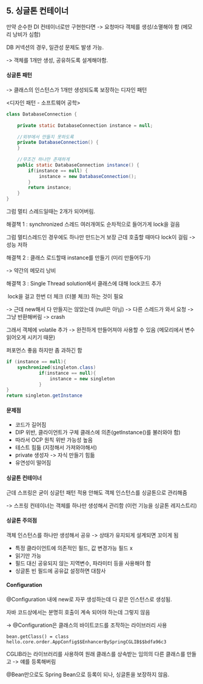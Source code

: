 ## 5. 싱글톤 컨테이너

만약 순수한 DI 컨테이너로만 구현한다면 -> 요청마다 객체를 생성/소멸해야 함 (메모리 낭비가 심함)

DB 커넥션의 경우, 일관성 문제도 발생 가능.

-> 객체를 1개만 생성, 공유하도록 설계해야함.



#### 싱글톤 패턴

-> 클래스의 인스턴스가 1개만 생성되도록 보장하는 디자인 패턴



<디자인 패턴 - 소프트웨어 공학>

````java
class DatabaseConnection {
	
	private static DatabaseConnection instance = null;
	
    //외부에서 만들지 못하도록
	private DatabaseConnection() {
	}
    
	//무조건 하나만 존재하게
	public static DatabaseConnection instance() {
		if(instance == null) {
			instance = new DatabaseConnection();
		}
		return instance;
	}
}
````

그럼 멀티 스레드일때는 2개가 되어버림.



해결책 1 : synchronized 스레드 여러개여도 순차적으로 들어가게 lock을 걸음

그럼 멀티스레드인 경우에도 하나만 만드는거 보장 근데 호출할 때마다 lock이 걸림 -> 성능 저하



해결책 2 : 클래스 로드할때 instance를 만들기 (미리 만들어두기)

-> 약간의 메모리 낭비



해결책 3 : Single Thread solution에서 클래스에 대해 lock코드 추가

​	lock을 걸고 한번 더 체크 (더블 체크) 하는 것이 필요

-> 근데 new해서 다 만들지는 않았는데 (null은 아님) -> 다른 스레드가 와서 요청 -> 그냥 반환해버림 -> crash

그래서 객체에 volatile 추가 -> 완전하게 만들어져야 사용할 수 있음 (메모리에서 변수 읽어오게 시키기 때문)

퍼포먼스 좋음 하지만 좀 과하긴 함

````java
if (instance == null){
	synchronized(singleton.class)
        	if(instance == null){
                instance = new singleton
            }
}
return singleton.getInstance
````



#### 문제점

* 코드가 길어짐
* DIP 위반, 클라이언트가 구체 클래스에 의존(getInstance()를 불러와야 함)
* 따라서 OCP 원칙 위반 가능성 높음
* 테스트 힘듦 (지정해서 가져와야해서)
* private 생성자 -> 자식 만들기 힘듦
* 유연성이 떨어짐



#### 싱글톤 컨테이너

근데 스프링은 굳이 싱글턴 패턴 적용 안해도 객체 인스턴스를 싱글톤으로 관리해줌

-> 스프링 컨테이너는 객체를 하나만 생성해서 관리함 (이런 기능을 싱글톤 레지스트리)



#### 싱글톤 주의점

객체 인스턴스를 하나만 생성해서 공유 -> 상태가 유지되게 설계되면 꼬이게 됨

* 특정 클라이언트에 의존적인 필드, 값 변경가능 필드 x
* 읽기만 가능
* 필드 대신 공유되지 않는 지역변수, 파라미터 등을 사용해야 함
* 싱글톤 빈 필드에 공유값 설정하면 대참사



#### Configuration

@Configuration 내에 new로 자꾸 생성하는데 다 같은 인스턴스로 생성됨.

자바 코드상에서는 분명히 호출이 계속 되어야 하는데 그렇지 않음

-> @Configuration은 클래스의 바이트코드를 조작하는 라이브러리 사용



`bean.getClass() = class hello.core.order.AppConfig$$EnhancerBySpringCGLIB$$bdfa96c3`

CGLIB라는 라이브러리를 사용하여 원래 클래스를 상속받는 임의의 다른 클래스를 만들고 -> 얘를 등록해버림



@Bean만으로도 Spring Bean으로 등록이 되나, 싱글톤을 보장하지 않음.

